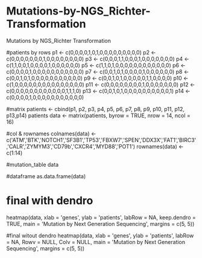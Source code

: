# Mutations-by-NGS_Richter-Transformation
Mutations by NGS_Richter Transformation


#patients by rows
p1 <- c(0,0,0,0,1,0,1,0,0,0,0,0,0,0,0,0)
p2 <- c(0,0,0,0,0,0,0,1,0,0,0,0,0,0,0,0)
p3 <- c(0,0,0,1,1,0,0,0,1,0,0,0,0,0,0,0)
p4 <- c(1,1,0,0,1,0,0,0,0,1,0,0,0,0,0,0)
p5 <- c(1,1,0,1,0,0,0,0,0,0,0,0,0,0,0,0)
p6 <- c(0,0,0,0,1,0,0,0,0,0,0,0,0,0,0,0)
p7 <- c(0,0,1,0,1,0,0,0,0,1,0,0,0,0,0,0)
p8 <- c(0,0,1,0,1,0,0,0,0,0,0,0,0,0,0,0)
p9 <- c(0,0,1,0,1,0,0,0,0,0,1,1,0,0,0,0)
p10 <- c(1,0,0,0,0,0,0,0,0,0,0,0,0,0,0,0)
p11 <- c(0,0,0,0,0,0,0,0,1,0,0,0,0,0,0,0)
p12 <- c(0,0,0,0,0,0,0,0,0,0,0,0,1,1,1,0)
p13 <- c(0,0,1,0,1,0,0,0,0,0,0,0,0,0,0,1)
p14 <- c(0,0,0,0,1,0,0,0,0,0,0,0,0,0,0,0)

#matrix
patients <- cbind(p1, p2, p3, p4, p5, p6, p7, p8, p9, p10, p11, p12, p13,p14)
patients
data <- matrix(patients, byrow = TRUE, nrow = 14, ncol = 16)

#col & rownames
colnames(data) <- c('ATM','BTK','NOTCH1','SF3B1','TP53','FBXW7','SPEN','DDX3X','FAT1','BIRC3','CALR','ZYMYM3','CD79b','CXCR4','MYD88','POT1')
rownames(data) <- c(1:14)

#mutation_table
data

#dataframe
as.data.frame(data)


# final with dendro
heatmap(data, xlab = 'genes', ylab = 'patients', labRow = NA, keep.dendro = TRUE, main = 'Mutation by Next Generation Sequencing', margins = c(5, 5))

#final witout dendro
heatmap(data, xlab = 'genes', ylab = 'patients', labRow = NA, Rowv = NULL, Colv = NULL, main = 'Mutation by Next Generation Sequencing', margins = c(5, 5))

